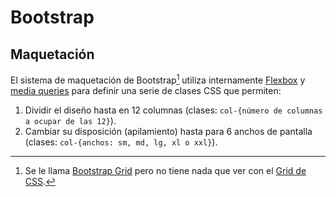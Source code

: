 # Bootstrap
## Maquetación

El sistema de maquetación de Bootstrap[^1] utiliza internamente [Flexbox](/tema4/css/disposicion-flex.html) y [media queries](/tema4/css/responsive-mediaqueries.html) para definir una serie de clases CSS que permiten:
1. Dividir el diseño hasta en 12 columnas (clases: `col-{número de columnas a ocupar de las 12}`).
2. Cambiar su disposición (apilamiento) hasta para 6 anchos de pantalla (clases: `col-{anchos: sm, md, lg, xl o xxl}`).

[^1]: Se le llama [Bootstrap Grid](https://getbootstrap.com/docs/5.2/layout/grid/) pero no tiene nada que ver con el [Grid de CSS](/tema4/css/disposicion-grid.html).